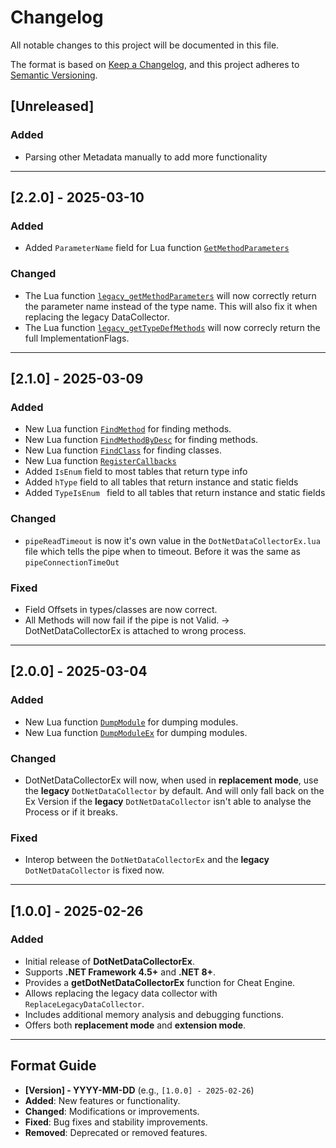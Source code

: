 # Changelog

All notable changes to this project will be documented in this file.

The format is based on [Keep a Changelog](https://keepachangelog.com/en/1.1.0/),
and this project adheres to [Semantic Versioning](https://semver.org/spec/v2.0.0.html).

## [Unreleased]
### Added
- Parsing other Metadata manually to add more functionality

---

## [2.2.0] - 2025-03-10
### Added
- Added `ParameterName` field for Lua function [`GetMethodParameters`](LUA_API.md#getmethodparametershmethod)

### Changed
- The Lua function [`legacy_getMethodParameters`](LUA_API.md#legacy_getmethodparametersmodulehandle-methoddeftoken) will now correctly return the parameter name instead of the type name. This will also fix it when replacing the legacy DataCollector.
- The Lua function [`legacy_getTypeDefMethods`](LUA_API.md#legacy_gettypedefmethodsmodulehandle-typedeftoken) will now correcly return the full ImplementationFlags.

---

## [2.1.0] - 2025-03-09
### Added
- New Lua function [`FindMethod`](LUA_API.md#findmethodhmodule-fullclassname-methodname-paramcount-casesensitive) for finding methods.
- New Lua function [`FindMethodByDesc`](LUA_API.md#findmethodbydeschmodule-methodsignature-casesensitive) for finding methods.
- New Lua function [`FindClass`](LUA_API.md#findclasshmodule-fullclassname-casesensitive) for finding classes.
- New Lua function [`RegisterCallbacks`](LUA_API.md#registercallbacksunregister)
- Added `IsEnum` field to most tables that return type info
- Added `hType` field to all tables that return instance and static fields
- Added `TypeIsEnum ` field to all tables that return instance and static fields

### Changed
- `pipeReadTimeout` is now it's own value in the `DotNetDataCollectorEx.lua` file which tells the pipe when to timeout. Before it was the same as `pipeConnectionTimeOut`

### Fixed
- Field Offsets in types/classes are now correct.
- All Methods will now fail if the pipe is not Valid. -> DotNetDataCollectorEx is attached to wrong process.

---

## [2.0.0] - 2025-03-04
### Added
- New Lua function [`DumpModule`](LUA_API.md#dumpmodulehmodule-outputfilepath) for dumping modules.
- New Lua function [`DumpModuleEx`](LUA_API.md#dumpmoduleexmodule-outputpath) for dumping modules.

### Changed
- DotNetDataCollectorEx will now, when used in **replacement mode**, use the **legacy** `DotNetDataCollector` by default. And will only fall back on the Ex Version if the **legacy** `DotNetDataCollector` isn't able to analyse the Process or if it breaks.

### Fixed
- Interop between the `DotNetDataCollectorEx` and the **legacy** `DotNetDataCollector` is fixed now.

---

## [1.0.0] - 2025-02-26
### Added
- Initial release of **DotNetDataCollectorEx**.
- Supports **.NET Framework 4.5+** and **.NET 8+**.
- Provides a **getDotNetDataCollectorEx** function for Cheat Engine.
- Allows replacing the legacy data collector with `ReplaceLegacyDataCollector`.
- Includes additional memory analysis and debugging functions.
- Offers both **replacement mode** and **extension mode**.

---

## Format Guide
- **[Version] - YYYY-MM-DD** (e.g., `[1.0.0] - 2025-02-26`)
- **Added**: New features or functionality.
- **Changed**: Modifications or improvements.
- **Fixed**: Bug fixes and stability improvements.
- **Removed**: Deprecated or removed features.
